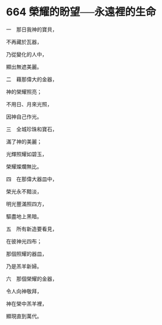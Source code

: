# 664 榮耀的盼望──永遠裡的生命

一　那日我神的寶貝，

不再藏於瓦器，

乃從變化的人中，

顯出無遮美麗。

二　藉那偉大的金器，

神的榮耀照亮；

不用日、月來光照，

因神自己作光。

三　全城珍珠和寶石，

滿了神的美麗；

光輝照耀如碧玉，

榮耀燦爛無比。

四　在那偉大器皿中，

榮光永不黯淡，

明光豐滿照四方，

驅盡地上黑暗。

五　所有新造要看見，

在彼神光四布；

那個照耀的器皿，

乃是羔羊新婦。

六　那個榮耀的金器，

令人向神敬拜，

神在榮中羔羊裡，

顯現直到萬代。

